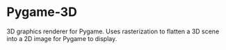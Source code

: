 # Pygame-3D
3D graphics renderer for Pygame. Uses rasterization to flatten a 3D scene into a 2D image for Pygame to display.
